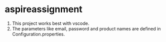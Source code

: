 # aspireassignment

1. This project works best with vscode.
2. The parameters like email, password and product names are defined in Configuration.properties.
